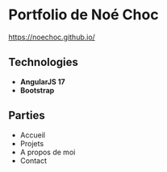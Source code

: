 # Portfolio de Noé Choc
https://noechoc.github.io/

## Technologies
- **AngularJS 17**
- **Bootstrap**
## Parties
- Accueil
- Projets
- A propos de moi
- Contact
